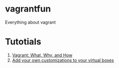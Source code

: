 # vagrantfun
Everything about vagrant

# Tutotials
1. [Vagrant: What, Why, and How](http://code.tutsplus.com/tutorials/vagrant-what-why-and-how--net-26500)
2. [Add your own customizations to your virtual boxes](https://mkrmr.wordpress.com/2012/08/12/add-your-own-customization-to-vagrant-boxes/)
